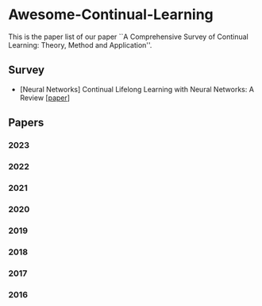 # Awesome-Continual-Learning

This is the paper list of our paper ``A Comprehensive Survey of Continual Learning: Theory, Method and Application''.


## Survey

- <a name="todo"></a> [Neural Networks] Continual Lifelong Learning with Neural Networks: A Review [[paper](https://arxiv.org/abs/1802.07569)]

## Papers

### 2023

### 2022

### 2021

### 2020

### 2019

### 2018

### 2017

### 2016

